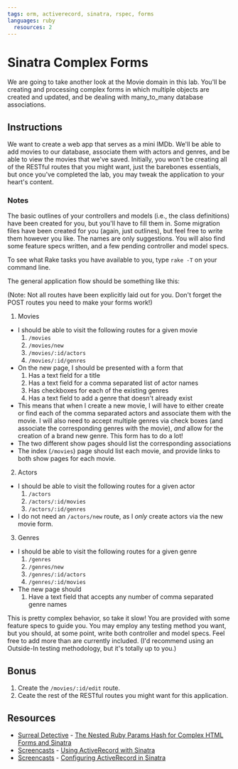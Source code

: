 ```yaml
---
tags: orm, activerecord, sinatra, rspec, forms
languages: ruby
  resources: 2
---
```


# Sinatra Complex Forms

We are going to take another look at the Movie domain in this lab. You'll be creating and processing complex forms in which multiple objects are created and updated, and be dealing with many_to_many database associations.

## Instructions

We want to create a web app that serves as a mini IMDb. We'll be able to add movies to our database, associate them with actors and genres, and be able to view the movies that we've saved. Initially, you won't be creating all of the RESTful routes that you might want, just the barebones essentials, but once you've completed the lab, you may tweak the application to your heart's content.

### Notes

The basic outlines of your controllers and models (i.e., the class definitions) have been created for you, but you'll have to fill them in. Some migration files have been created for you (again, just outlines), but feel free to write them however you like. The names are only suggestions. You will also find some feature specs written, and a few pending controller and model specs.

To see what Rake tasks you have available to you, type `rake -T` on your command line.

The general application flow should be something like this:

(Note: Not all routes have been explicitly laid out for you. Don't forget the POST routes you need to make your forms work!)

1. Movies
  * I should be able to visit the following routes for a given movie
      1. `/movies`
      2. `/movies/new`
      3. `/movies/:id/actors`
      4. `/movies/:id/genres`
  * On the new page, I should be presented with a form that
      1. Has a text field for a title
      2. Has a text field for a comma separated list of actor names
      3. Has checkboxes for each of the existing genres
      4. Has a text field to add a genre that doesn't already exist
  * This means that when I create a new movie, I will have to either create or find each of the comma separated actors and associate them with the movie. I will also need to accept multiple genres via check boxes (and associate the corresponding genres with the movie), *and* allow for the creation of a brand new genre. This form has to do a lot!
  * The two different show pages should list the corresponding associations
  * The index (`/movies`) page should list each movie, and provide links to both show pages for each movie.

2. Actors
  * I should be able to visit the following routes for a given actor
      1. `/actors`
      2. `/actors/:id/movies`
      3. `/actors/:id/genres`
  * I do not need an `/actors/new` route, as I *only* create actors via the new movie form.

3. Genres
  * I should be able to visit the following routes for a given genre
      1. `/genres`
      2. `/genres/new`
      3. `/genres/:id/actors`
      4. `/genres/:id/movies`
  * The new page should
      1. Have a text field that accepts any number of comma separated genre names

This is pretty complex behavior, so take it slow! You are provided with some feature specs to guide you. You may employ any testing method you want, but you should, at some point, write both controller and model specs. Feel free to add more than are currently included. (I'd recommend using an Outside-In testing methodology, but it's totally up to you.)

## Bonus

1. Create the `/movies/:id/edit` route.
2. Ceate the rest of the RESTful routes you might want for this application.

## Resources
* [Surreal Detective](http://surrealdetective.github.io/) - [The Nested Ruby Params Hash for Complex HTML Forms and Sinatra](http://surrealdetective.github.io/blog/2013/07/01/the-nested-ruby-params-hash-for-complex-html-forms-and-sinatra/)
* [Screencasts](http://screencasts.org/) - [Using ActiveRecord with Sinatra](http://screencasts.org/episodes/activerecord-with-sinatra)
* [Screencasts](http://screencasts.org/) - [Configuring ActiveRecord in Sinatra](http://screencasts.org/episodes/configuring-activerecord-in-sinatra)
